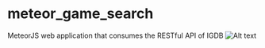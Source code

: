 # meteor_game_search
MeteorJS web application that consumes the RESTful API of IGDB
![Alt text](https://www.dropbox.com/s/uumszulku914xl6/meteorapp2.png?raw=1)
